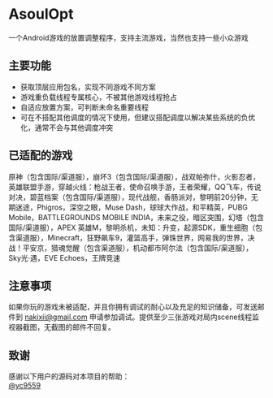 # AsoulOpt
一个Android游戏的放置调整程序，支持主流游戏，当然也支持一些小众游戏

## 主要功能
- 获取顶层应用包名，实现不同游戏不同方案  
- 游戏重负载线程专属核心，不被其他游戏线程抢占  
- 自适应放置方案，可判断未命名重要线程
- 可在不搭配其他调度的情况下使用，但建议搭配调度以解决某些系统的负优化，通常不会与其他调度冲突

## 已适配的游戏
原神（包含国际/渠道服），崩坏3（包含国际/渠道服），战双帕弥什，火影忍者，英雄联盟手游，穿越火线：枪战王者，使命召唤手游，王者荣耀，QQ飞车，传说对决，碧蓝档案（包含国际/渠道服），现代战舰，香肠派对，黎明前20分钟，无期迷途，Phigros，深空之眼，Muse Dash，球球大作战，和平精英，PUBG Mobile，BATTLEGROUNDS MOBILE INDIA，未来之役，暗区突围，幻塔（包含国际/渠道服），APEX 英雄M，黎明杀机，未知：升变，起源SDK，重生细胞（包含渠道服），Minecraft，狂野飙车9，灌篮高手，弹珠世界，网易我的世界，决战！平安京，猎魂觉醒（包含渠道服），机动都市阿尔法（包含国际/渠道服），Sky光·遇，EVE Echoes，王牌竞速

## 注意事项
如果你玩的游戏未被适配，并且你拥有调试的耐心以及充足的知识储备，可发送邮件到 nakixii@gmail.com 申请参加调试。提供至少三张游戏对局内scene线程监视器截图，无截图的邮件不回复。

## 致谢
感谢以下用户的源码对本项目的帮助：  
[@yc9559](https://github.com/yc9559)

